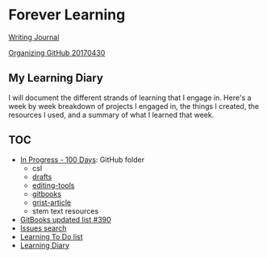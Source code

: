 # Forever Learning

[Writing Journal](https://github.com/janzeteachesit/100-days-of-writing/blob/master/README.md)


[Organizing GitHub 20170430](https://drive.google.com/open?id=1Tu_b1oixurg9lId2z3LH_ZiLz1sH9sYD9ypdmZGwE9c)

## My Learning Diary

I will document the different strands of learning that I engage in. Here's a week by week breakdown of projects I engaged in, the things I created, the resources I used, and a summary of what I learned that week.

## TOC 
- [In Progress - 100 Days](https://github.com/janzeteachesit/100-days-of-writing/tree/master/in-progress): GitHub folder
  - csl
  - [drafts](https://github.com/janzeteachesit/100-days-of-writing/blob/master/in-progress/drafts.md)
  - [editing-tools](https://github.com/janzeteachesit/100-days-of-writing/blob/master/in-progress/editing-tools.md)
  - [gitbooks](https://github.com/janzeteachesit/100-days-of-writing/blob/master/in-progress/gitbooks.md)
  - [grist-article](https://github.com/janzeteachesit/100-days-of-writing/blob/master/in-progress/grist-articles.md)
  - stem text resources
- [GitBooks updated list #390](https://github.com/janzeteachesit/Learning-Diary/issues/390)
- [Issues search](https://github.com/issues?utf8=%E2%9C%93&q=is%3Aopen+is%3Aissue+author%3Ajanzeteachesit+GitBooks)
- [Learning To Do list](./docs/learning-to-do-list.md)
- [Learning Diary](./docs/README.md)
